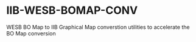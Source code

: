 # IIB-WESB-BOMAP-CONV
WESB BO Map to IIB Graphical Map converstion utilities to accelerate the BO Map conversion
